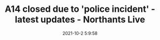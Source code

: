 ---
"title": "A14 closed due to 'police incident' - latest updates - Northants Live"
"date": "2021-10-2 5:9:58"
"feed_name": "GOOGLENEWSINDUSTRIAL"
"feed_website": "https://news.google.com/search?q=industrial%2Bincident&hl=en-US&gl=US&ceid=US:en"
"feed_rss": "https://news.google.com/rss/search?q=industrial%2Bincident&hl=en-US&gl=US&ceid=US:en"
"link": "https://www.northantslive.news/news/northamptonshire-news/live-a14-closed-kettering-police-6003115"
"source": "{'href': 'https://www.northantslive.news', 'title': 'Northants Live'}"
"file": "_posts/2021-1-1-dd9fafc79242c75d9d9a76a1507071d7740e2961.md"
"accident": "1"
"drilling": "0"
"dead": "0"
"injured": "0"
"arrested": "0"
"where": "unknown site"
"causes": "unknown"
"place": "unknown place"
---